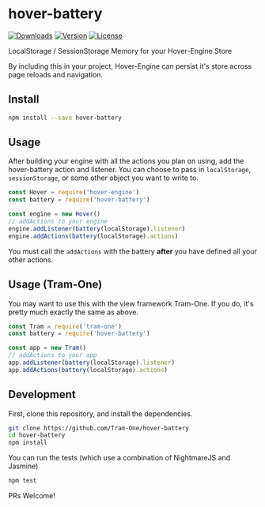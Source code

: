 # hover-battery

<a href="https://www.npmjs.com/package/hover-battery"><img src="https://img.shields.io/npm/dm/hover-battery.svg" alt="Downloads"></a>
<a href="https://www.npmjs.com/package/hover-battery"><img src="https://img.shields.io/npm/v/hover-battery.svg" alt="Version"></a>
<a href="https://www.npmjs.com/package/hover-battery"><img src="https://img.shields.io/npm/l/hover-battery.svg" alt="License"></a>

LocalStorage / SessionStorage Memory for your Hover-Engine Store

By including this in your project, Hover-Engine can persist it's store across page reloads and navigation.

## Install
```sh
npm install --save hover-battery
```

## Usage
After building your engine with all the actions you plan on using, add the hover-battery action and listener. You can choose to pass in `localStorage`, `sessionStorage`, or some other object you want to write to.
```javascript
const Hover = require('hover-engine')
const battery = require('hover-battery')

const engine = new Hover()
// addActions to your engine
engine.addListener(battery(localStorage).listener)
engine.addActions(battery(localStorage).actions)
```

You must call the `addActions` with the battery **after** you have defined all your other actions.

## Usage (Tram-One)
You may want to use this with the view framework Tram-One. If you do, it's pretty much exactly the same as above.
```javascript
const Tram = require('tram-one')
const battery = require('hover-battery')

const app = new Tram()
// addActions to your app
app.addListener(battery(localStorage).listener)
app.addActions(battery(localStorage).actions)
```

## Development
First, clone this repository, and install the dependencies.
```sh
git clone https://github.com/Tram-One/hover-battery
cd hover-battery
npm install
```

You can run the tests (which use a combination of NightmareJS and Jasmine)
```sh
npm test
```

PRs Welcome!
